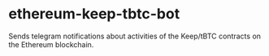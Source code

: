 # ethereum-keep-tbtc-bot
Sends telegram notifications about activities of the Keep/tBTC contracts on the Ethereum blockchain.

